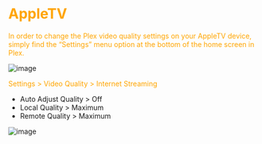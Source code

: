 
# <span style="color:orange">AppleTV</span>
<span style="color:orange">In order to change the Plex video quality settings on your AppleTV device, simply find the “Settings” menu option at the bottom of the home screen in Plex.</span>

![image](https://mediaclients.wiki/client%20screen%20shots/appletv/wm-atvsettingsmu.png)

<span style="color:orange">Settings > Video Quality > Internet Streaming</span>

  * Auto Adjust Quality > Off</span>
  * Local Quality > Maximum</span>
  * Remote Quality > Maximum</span>

![image](https://mediaclients.wiki/client%20screen%20shots/appletv/wm-atvqualitymu.png)

